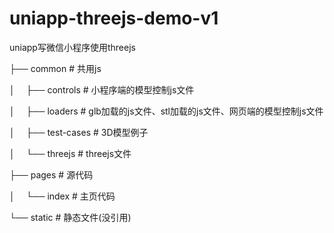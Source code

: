 # uniapp-threejs-demo-v1
uniapp写微信小程序使用threejs

├── common                     # 共用js

│ &emsp;├── controls               # 小程序端的模型控制js文件

│ &emsp;├── loaders                # glb加载的js文件、stl加载的js文件、网页端的模型控制js文件

│ &emsp;├── test-cases             # 3D模型例子

│ &emsp;└── threejs                # threejs文件

├── pages                      # 源代码

│ &emsp;└── index                  # 主页代码

└── static                     # 静态文件(没引用)
